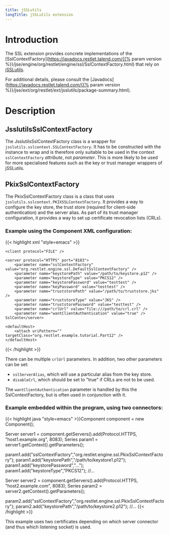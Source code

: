 ```yaml
---
title: jSSLutils
longTitle: jSSLutils extension
---
```

# Introduction

The SSL extension provides concrete implementations of the
[SslContextFactory](https://javadocs.restlet.talend.com/{{% param version %}}/jse/engine/org/restlet/engine/ssl/SslContextFactory.html)
that rely on
[jSSLutils](http://code.google.com/p/jsslutils/).

For additional details, please consult the
[Javadocs](https://javadocs.restlet.talend.com/{{% param version %}}/jse/ext/org/restlet/ext/jsslutils/package-summary.html).

# Description

## JsslutilsSslContextFactory

The JsslutilsSslContextFactory class is a wrapper for
`jsslutils.sslcontext.SSLContextFactory`. It has to be constructed with
the instance to wrap and is therefore only suitable to be used in the
context `sslContextFactory` *attribute*, not *parameter*. This is more
likely to be used for more specialised features such as the key or trust
manager wrappers of jSSLutils.

## PkixSslContextFactory

The PkixSslContextFactory class is a class that uses
`jsslutils.sslcontext.PKIXSSLContextFactory`. It provides a way to
configure the key store, the trust store (required for client-side
authentication) and the server alias. As part of its trust manager
configuration, it provides a way to set up certificate revocation lists
(CRLs).

### Example using the Component XML configuration:

{{< highlight xml "style=emacs" >}}<component xmlns="http://www.restlet.org/schemas/1.1/Component"
    xmlns:xsi="http://www.w3.org/2001/XMLSchema-instance"
    xsi:schemaLocation="http://www.restlet.org/schemas/1.1/Component">

    <client protocol="FILE" />

    <server protocol="HTTPS" port="8183">
        <parameter name="sslContextFactory" value="org.restlet.engine.ssl.DefaultSslContextFactory" />
        <parameter name="keystorePath" value="/path/to/keystore.p12" />
        <parameter name="keystoreType" value="PKCS12" />
        <parameter name="keystorePassword" value="testtest" />
        <parameter name="keyPassword" value="testtest" />
        <parameter name="truststorePath" value="/path/to/truststore.jks" />
        <parameter name="truststoreType" value="JKS" />
        <parameter name="truststorePassword" value="testtest" />
        <parameter name="crlUrl" value="file:///path/to/crl.crl" />
        <parameter name="wantClientAuthentication" value="true" />
    SslConte</server>

    <defaultHost>
        <attach uriPattern="" targetClass="org.restlet.example.tutorial.Part12" />
    </defaultHost>
</component>
{{< /highlight >}}

There can be multiple `crlUrl` parameters. In addition, two other
parameters can be set:

-   `sslServerAlias`, which will use a particular alias from the key
    store.
-   `disableCrl`, which should be set to "true" if CRLs are not to be
    used.

The `wantClientAuthentication` parameter is handled by this the
SslContextFactory, but is often used in conjunction with it.

### Example embedded within the program, using two connectors:

{{< highlight java "style=emacs" >}}Component component = new Component();

Server server1 = component.getServers().add(Protocol.HTTPS,
   "host1.example.org", 8083);
Series<Parameter> param1 = server1.getContext().getParameters();

param1.add("sslContextFactory","org.restlet.engine.ssl.PkixSslContextFactory");
param1.add("keystorePath","/path/to/keystore1.p12");
param1.add("keystorePassword","...");
param1.add("keystoreType","PKCS12");
//...

Server server2 = component.getServers().add(Protocol.HTTPS,
   "host2.example.com", 8083);
Series<Parameter> param2 = server2.getContext().getParameters();

param2.add("sslContextFactory","org.restlet.engine.ssl.PkixSslContextFactory");
param2.add("keystorePath","/path/to/keystore2.p12");
//...
{{< /highlight >}}

This example uses two certificates depending on which server connector
(and thus which listening socket) is used.
